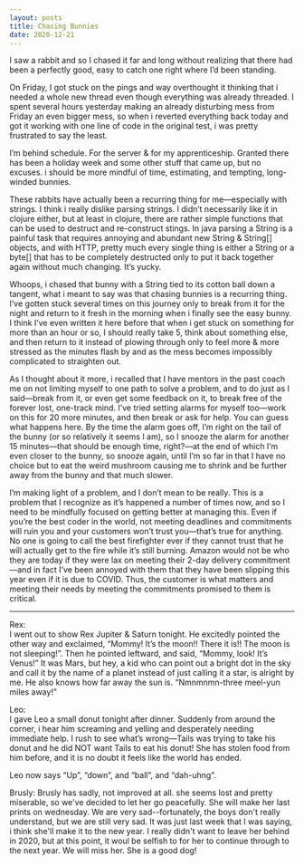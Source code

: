 ```yaml
---
layout: posts
title: Chasing Bunnies
date: 2020-12-21
---
```


I saw a rabbit and so I chased it far and long without realizing that there had been a perfectly good, easy to catch one right where I’d been standing.  

On Friday, I got stuck on the pings and way overthought it thinking that i needed a whole new thread even though everything was already threaded.  I spent several hours yesterday making an already disturbing mess from Friday an even bigger mess, so when i reverted everything back today and got it working with one line of code in the original test, i was pretty frustrated to say the least. 

I’m behind schedule.  For the server & for my apprenticeship.   Granted there has been a holiday week and some other stuff that came up, but no excuses. i should be more mindful of time, estimating, and tempting, long-winded bunnies.  

These rabbits have actually been a recurring thing for me—especially with strings.  I think i really dislike parsing strings.  I didn’t necessarily like it in clojure either, but at least in clojure, there are rather simple functions that can be used to destruct and re-construct stings.  In java parsing a String is a painful task that requires annoying and abundant new String & String[] objects, and with HTTP, pretty much every single thing is either a String or a byte[] that has to be completely destructed only to put it back together again without much changing.  It’s yucky.  

Whoops, i chased that bunny with a String tied to its cotton ball down a tangent, what i meant to say was that chasing bunnies is a recurring thing.  I’ve gotten stuck several times on this journey only to break from it for the night and return to it fresh in the morning when i finally see the easy bunny.  I think I’ve even written it here before that when i get stuck on something for more than an hour or so, I should really take 5, think about something else, and then return to it instead of plowing through only to feel more & more stressed as the minutes flash by and as the mess becomes impossibly complicated to straighten out.  

As I thought about it more, i recalled that I have mentors in the past coach me on not limiting myself to one path to solve a problem, and to do just as I said—break from it, or even get some feedback on it, to break free of the forever lost, one-track mind.  I’ve tried setting alarms for myself too—work on this for 20 more minutes, and then break or ask for help.  You can guess what happens here.  By the time the alarm goes off, I’m right on the tail of the bunny (or so relatively it seems I am), so I snooze the alarm for another 15 minutes—that should be enough time, right?—at the end of which I’m even closer to the bunny, so snooze again, until I’m so far in that I have no choice but to eat the weird mushroom causing me to shrink and be further away from the bunny and that much slower.

I’m making light of a problem, and I don’t mean to be really.  This is a problem that I recognize as it’s happened a number of times now, and so I need to be mindfully focused on getting better at managing this.  Even if you’re the best coder in the world, not meeting deadlines and commitments will ruin you and your customers won’t trust you—that’s true for anything.  No one is going to call the best firefighter ever if they cannot trust that he will actually get to the fire while it’s still burning.  Amazon would not be who they are today if they were lax on meeting their 2-day delivery commitment—and in fact I’ve been annoyed with them that they have been slipping this year even if it is due to COVID.  Thus, the customer is what matters and meeting their needs by meeting the commitments promised to them is critical.

***
Rex:  
I went out to show Rex Jupiter & Saturn tonight.  He excitedly pointed the other way and exclaimed, “Mommy!  It’s the moon!!  There it is!! The moon is not sleeping!”.  Then he pointed leftward, and said, “Mommy, look!  It’s Venus!”  It was Mars, but hey, a kid who can point out a bright dot in the sky and call it by the name of a planet instead of just calling it a star, is alright by me.  He also knows how far away the sun is.  “Nmnmnmn-three meel-yun miles away!”

Leo:  
I gave Leo a small donut tonight after dinner.  Suddenly from around the corner, i hear him screaming and yelling and desperately needing immediate help.  I rush to see what’s wrong—Tails was trying to take his donut and he did NOT want Tails to eat his donut!  She has stolen food from him before, and it is no doubt it feels like the world has ended.  

Leo now says “Up”, “down”, and “ball”, and “dah-uhng”.

Brusly: 
Brusly has sadly, not improved at all.  she seems lost and pretty miserable, so we've decided to let her go peacefully.  She will make her last prints on wednesday.  We are very sad--fortunately, the boys don't really understand, but we are still very sad.  It was just last week that I was saying, i think she'll make it to the new year.  I really didn't want to leave her behind in 2020, but at this point, it woul be selfish to for her to continue through to the next year.  We will miss her.  She is a good dog!